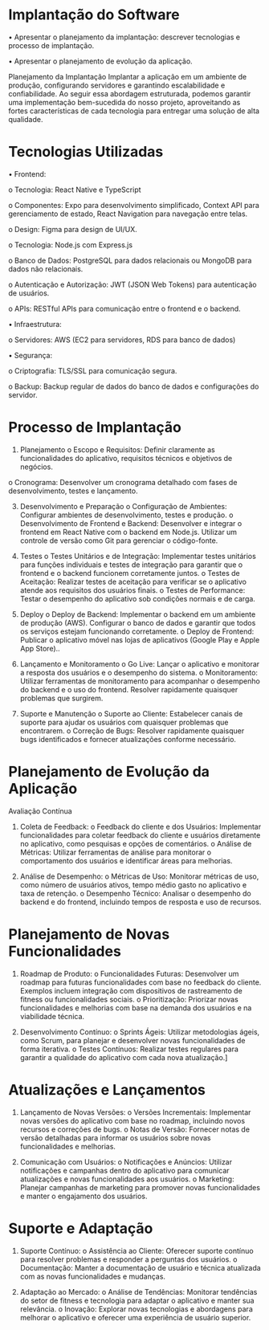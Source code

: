 # Implantação do Software

•	Apresentar o planejamento da implantação: descrever tecnologias e processo de implantação.

•	Apresentar o planejamento de evolução da aplicação.

Planejamento da Implantação
Implantar a aplicação em um ambiente de produção, configurando servidores e garantindo escalabilidade e confiabilidade. Ao seguir essa abordagem estruturada, podemos garantir uma implementação bem-sucedida do nosso projeto, aproveitando as fortes características de cada tecnologia para entregar uma solução de alta qualidade.

# Tecnologias Utilizadas
•	Frontend:

o	Tecnologia: React Native  e TypeScript 

o	Componentes: Expo para desenvolvimento simplificado, Context API para gerenciamento de estado, React Navigation para navegação entre telas.

o	Design: Figma para design de UI/UX.

o	Tecnologia: Node.js com Express.js

o	Banco de Dados: PostgreSQL para dados relacionais ou MongoDB para dados não relacionais.

o	Autenticação e Autorização: JWT (JSON Web Tokens) para autenticação de usuários.

o   APIs: RESTful APIs para comunicação entre o frontend e o backend.

•	Infraestrutura:

o	Servidores: AWS (EC2 para servidores, RDS para banco de dados)

•	Segurança:

o	Criptografia: TLS/SSL para comunicação segura.

o	Backup: Backup regular de dados do banco de dados e configurações do servidor.

# Processo de Implantação

1.	Planejamento
o	Escopo e Requisitos: Definir claramente as funcionalidades do aplicativo, requisitos técnicos e objetivos de negócios.

o	Cronograma: Desenvolver um cronograma detalhado com fases de desenvolvimento, testes e lançamento.

3.	Desenvolvimento e Preparação
o	Configuração de Ambientes: Configurar ambientes de desenvolvimento, testes e produção. 
o	Desenvolvimento de Frontend e Backend: Desenvolver e integrar o frontend em React Native com o backend em Node.js. Utilizar um controle de versão como Git para gerenciar o código-fonte.

5.	Testes
o	Testes Unitários e de Integração: Implementar testes unitários para funções individuais e testes de integração para garantir que o frontend e o backend funcionem corretamente juntos.
o	Testes de Aceitação: Realizar testes de aceitação para verificar se o aplicativo atende aos requisitos dos usuários finais.
o	Testes de Performance: Testar o desempenho do aplicativo sob condições normais e de carga.

7.	Deploy
o	Deploy de Backend: Implementar o backend em um ambiente de produção (AWS). Configurar o banco de dados e garantir que todos os serviços estejam funcionando corretamente.
o	Deploy de Frontend: Publicar o aplicativo móvel nas lojas de aplicativos (Google Play e Apple App Store)..

9.	Lançamento e Monitoramento
o	Go Live: Lançar o aplicativo e monitorar a resposta dos usuários e o desempenho do sistema.
o	Monitoramento: Utilizar ferramentas de monitoramento para acompanhar o desempenho do backend e o uso do frontend. Resolver rapidamente quaisquer problemas que surgirem.

11.	Suporte e Manutenção
o	Suporte ao Cliente: Estabelecer canais de suporte para ajudar os usuários com quaisquer problemas que encontrarem.
o	Correção de Bugs: Resolver rapidamente quaisquer bugs identificados e fornecer atualizações conforme necessário.

# Planejamento de Evolução da Aplicação

Avaliação Contínua
1.	Coleta de Feedback:
o	Feedback do cliente e dos Usuários: Implementar funcionalidades para coletar feedback do cliente e usuários diretamente no aplicativo, como pesquisas e opções de comentários.
o	Análise de Métricas: Utilizar ferramentas de análise para monitorar o comportamento dos usuários e identificar áreas para melhorias.

2.	Análise de Desempenho:
o	Métricas de Uso: Monitorar métricas de uso, como número de usuários ativos, tempo médio gasto no aplicativo e taxa de retenção.
o	Desempenho Técnico: Analisar o desempenho do backend e do frontend, incluindo tempos de resposta e uso de recursos.

# Planejamento de Novas Funcionalidades

1.	Roadmap de Produto:
o	Funcionalidades Futuras: Desenvolver um roadmap para futuras funcionalidades com base no feedback do cliente. Exemplos incluem integração com dispositivos de rastreamento de fitness ou funcionalidades sociais.
o	Prioritização: Priorizar novas funcionalidades e melhorias com base na demanda dos usuários e na viabilidade técnica.

2.	Desenvolvimento Contínuo:
o	Sprints Ágeis: Utilizar metodologias ágeis, como Scrum, para planejar e desenvolver novas funcionalidades de forma iterativa.
o	Testes Contínuos: Realizar testes regulares para garantir a qualidade do aplicativo com cada nova atualização.]

# Atualizações e Lançamentos

1.	Lançamento de Novas Versões:
o	Versões Incrementais: Implementar novas versões do aplicativo com base no roadmap, incluindo novos recursos e correções de bugs.
o	Notas de Versão: Fornecer notas de versão detalhadas para informar os usuários sobre novas funcionalidades e melhorias.

3.	Comunicação com Usuários:
o	Notificações e Anúncios: Utilizar notificações e campanhas dentro do aplicativo para comunicar atualizações e novas funcionalidades aos usuários.
o	Marketing: Planejar campanhas de marketing para promover novas funcionalidades e manter o engajamento dos usuários.

# Suporte e Adaptação

1.	Suporte Contínuo:
o	Assistência ao Cliente: Oferecer suporte contínuo para resolver problemas e responder a perguntas dos usuários.
o	Documentação: Manter a documentação de usuário e técnica atualizada com as novas funcionalidades e mudanças.

2.	Adaptação ao Mercado:
o	Análise de Tendências: Monitorar tendências do setor de fitness e tecnologia para adaptar o aplicativo e manter sua relevância.
o	Inovação: Explorar novas tecnologias e abordagens para melhorar o aplicativo e oferecer uma experiência de usuário superior.


